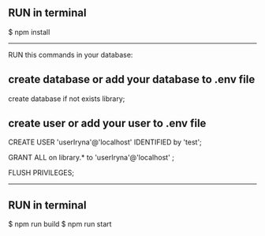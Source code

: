 ## RUN in terminal

$ npm install

------------------------------------------------

RUN this commands in your database:

## create database or add your database to .env file

create database if not exists library;

## create user or add your user to .env file

CREATE USER 'userIryna'@'localhost' IDENTIFIED by 'test';
 
GRANT ALL on library.* to 'userIryna'@'localhost' ;
 
FLUSH PRIVILEGES;

-------------------------------------------------------

## RUN in terminal

$ npm run build 
$ npm run start
